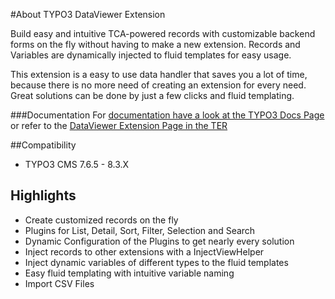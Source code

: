 #About TYPO3 DataViewer Extension

Build easy and intuitive TCA-powered records with customizable backend forms on the fly without having to make a new extension. 
Records and Variables are dynamically injected to fluid templates for easy usage.

This extension is a easy to use data handler that saves you a lot of time, because there is no more need of creating an extension for
every need. Great solutions can be done by just a few clicks and fluid templating.

###Documentation
For [documentation have a look at the TYPO3 Docs Page](https://docs.typo3.org/typo3cms/extensions/dataviewer/1.3.0/) or refer
to the [DataViewer Extension Page in the TER](https://typo3.org/extensions/repository/view/dataviewer)

##Compatibility

+ TYPO3 CMS 7.6.5 - 8.3.X

## Highlights
+ Create customized records on the fly
+ Plugins for List, Detail, Sort, Filter, Selection and Search
+ Dynamic Configuration of the Plugins to get nearly every solution
+ Inject records to other extensions with a InjectViewHelper
+ Inject dynamic variables of different types to the fluid templates
+ Easy fluid templating with intuitive variable naming
+ Import CSV Files


